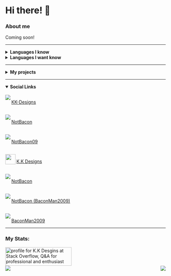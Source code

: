 <h1>Hi there! 👋</h1>

<h3>About me</h3>
<p>Coming soon!</p>

<hr />

<details>
    <summary><b>Languages I know</b></summary>

<ul>
<li>HTML</li>
<li>CSS</li>
<li>
Javascript
<ul>
<li>Node.js</li>
<li>React</li>
</ul>
</li>
<li>Typescript</li>
<li>Batch</li>
</ul>
</details>

<details>
    <summary><b>Languages I want know</b></summary>

<ul>
<li>C#</li>
<li>SQL</li>
<li>Python</li>
</ul>
</details>

<hr />

<details>
    <summary><b>My projects</b></summary>

<ul>
<li>COOL BOI BOT</li>
<li>Group Driving</li>
<li>Ezstats</li>
<li>
Fitbit applications
<ul>
<li>Blue wave</li>
<li>Clean Stats</li>
<li>My Dash</li>
<li>Weather Face</li>
<li>Last Synced</li>
</ul>
</li>
<li>
NPM Modules
<ul>
<li>Version Tools</li>
<li>Console Embed</li>
<li>Github Info</li>
</ul>
</li>
</ul>
</details>

<hr />

<details open>
    <summary><b>Social Links</b></summary>

<br/>
<a href="https://github.com/KK-Designs">
    <img align="left" src="https://user-images.githubusercontent.com/71038229/151719234-8c3dc042-1d10-4e74-bbc1-e785dd320b09.png" />
    <p>KK-Designs</p>
</a>
<br />
<a href="https://open.spotify.com/user/tdch4qzlrauuzpg3o8mvg9ix7">
    <img align="left" src="https://open.scdn.co/cdn/images/favicon32.8e66b099.png" />
    <p>NotBacon</p>
</a>
<br />
<a href="https://www.twitch.tv/notbaconwastaken">
    <img align="left" src="https://static.twitchcdn.net/assets/favicon-32-e29e246c157142c94346.png" />
    <p>NotBacon09</p>
</a>
<br />
<a href="https://stackoverflow.com/users/15356407/k-k-desgins">
    <img align="left" width="32" height="32" src="https://cdn.sstatic.net/Sites/stackoverflow/Img/favicon.ico?v=ec617d715196" />
    <p>K.K Designs</p>
</a>
<br />
<a href="https://www.youtube.com/channel/UCOTUSsm_zy3cJxIbY0mcWJw">
    <img align="left" src="https://www.youtube.com/s/desktop/ca9cd554/img/favicon_32x32.png" />
    <p>NotBacon</p>
</a>
<br />
<a href="https://www.reddit.com/user/BaconMan2009">
    <img align="left" src="https://www.redditstatic.com/desktop2x/img/favicon/favicon-32x32.png" />
    <p>NotBacon (BaconMan2009)</p>
</a>
<br />
<a href="https://steamcommunity.com/profiles/76561199169020120">
    <img align="left" src="https://user-images.githubusercontent.com/71038229/151681478-dab6e36c-6045-424b-a1bc-2bb572ab3d93.png" />
    <p>BaconMan2009</p>
</a>
</details>

<hr />

<h3>My Stats:</h3>

<a href="https://stackoverflow.com/users/15356407/k-k-desgins">
	<img src="https://stackoverflow.com/users/flair/15356407.png?theme=dark" width="208" height="58" alt="profile for K.K Desgins at Stack Overflow, Q&amp;A for professional and enthusiast programmers" title="profile for K.K Desgins at Stack Overflow, Q&amp;A for professional and enthusiast programmers">
</a>
<br />
<a href="https://github.com/KK-Designs">
    <img align="left" src="https://github-readme-stats.vercel.app/api?username=KK-Designs&theme=algolia&border_color=30363d&show_icons=true" />
</a>
<a href="https://github.com/KK-Designs">
    <img align="right" src="https://github-readme-stats.vercel.app/api/top-langs/?username=KK-Designs&theme=algolia&border_color=30363d&layout=compact" />
</a>

<!--
**KK-Designs/KK-Designs** is a ✨ _special_ ✨ repository because its `README.md` (this file) appears on your GitHub profile.

Here are some ideas to get you started:

- 🔭 I’m currently working on ...
- 🌱 I’m currently learning ...
- 👯 I’m looking to collaborate on ...
- 🤔 I’m looking for help with ...
- 💬 Ask me about ...
- 📫 How to reach me: ...
- 😄 Pronouns: ...
- ⚡ Fun fact: ...
-->
